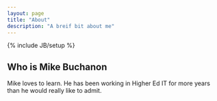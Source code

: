 ```yaml
---
layout: page
title: "About"
description: "A breif bit about me"
---
```

{% include JB/setup %}

## Who is Mike Buchanon

Mike loves to learn.  He has been working in Higher Ed IT for more years than he would really like to admit.

